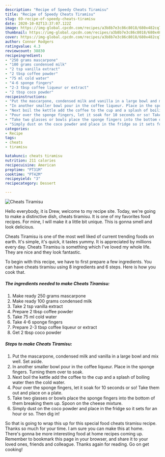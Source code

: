 ```yaml
---
description: "Recipe of Speedy Cheats Tiramisu"
title: "Recipe of Speedy Cheats Tiramisu"
slug: 69-recipe-of-speedy-cheats-tiramisu
date: 2020-10-02T13:37:07.122Z
image: https://img-global.cpcdn.com/recipes/a3b8b7e3c86c8018/680x482cq70/cheats-tiramisu-recipe-main-photo.jpg
thumbnail: https://img-global.cpcdn.com/recipes/a3b8b7e3c86c8018/680x482cq70/cheats-tiramisu-recipe-main-photo.jpg
cover: https://img-global.cpcdn.com/recipes/a3b8b7e3c86c8018/680x482cq70/cheats-tiramisu-recipe-main-photo.jpg
author: Connor Rodgers
ratingvalue: 4.3
reviewcount: 38830
recipeingredient:
- "250 grams mascarpone"
- "100 grams condensed milk"
- "2 tsp vanilla extract"
- "2 tbsp coffee powder"
- "75 ml cold water"
- "4-6 sponge fingers"
- "2-3 tbsp coffee liqueur or extract"
- "2 tbsp coco powder"
recipeinstructions:
- "Put the mascarpone, condensed milk and vanilla in a large bowl and mix well. Set aside."
- "In another smaller bowl pour in the coffee liqueur. Place in the sponge fingers. Turning them over to soak."
- "Next boil the kettle add the coffee to the cup and a splash of boiling water then the cold water."
- "Pour over the sponge fingers, let it soak for 10 seconds or so! Take them out and place on a plate."
- "Take two glasses or bowls place the sponge fingers into the bottom of them breaking them up. Spoon on the cheese mixture."
- "Simply dust on the coco powder and place in the fridge so it sets for an hour or so. Then dig in!"
categories:
- Recipe
tags:
- cheats
- tiramisu

katakunci: cheats tiramisu 
nutrition: 211 calories
recipecuisine: American
preptime: "PT31M"
cooktime: "PT42M"
recipeyield: "3"
recipecategory: Dessert

---
```



![Cheats Tiramisu](https://img-global.cpcdn.com/recipes/a3b8b7e3c86c8018/680x482cq70/cheats-tiramisu-recipe-main-photo.jpg)

Hello everybody, it is Drew, welcome to my recipe site. Today, we're going to make a distinctive dish, cheats tiramisu. It is one of my favorites food recipes. For mine, I will make it a little bit unique. This is gonna smell and look delicious.

Cheats Tiramisu is one of the most well liked of current trending foods on earth. It's simple, it's quick, it tastes yummy. It is appreciated by millions every day. Cheats Tiramisu is something which I've loved my whole life. They are nice and they look fantastic.




To begin with this recipe, we have to first prepare a few ingredients. You can have cheats tiramisu using 8 ingredients and 6 steps. Here is how you cook that.

<!--inarticleads1-->

##### The ingredients needed to make Cheats Tiramisu:

1. Make ready 250 grams mascarpone
1. Make ready 100 grams condensed milk
1. Take 2 tsp vanilla extract
1. Prepare 2 tbsp coffee powder
1. Take 75 ml cold water
1. Take 4-6 sponge fingers
1. Prepare 2-3 tbsp coffee liqueur or extract
1. Get 2 tbsp coco powder




<!--inarticleads2-->

##### Steps to make Cheats Tiramisu:

1. Put the mascarpone, condensed milk and vanilla in a large bowl and mix well. Set aside.
1. In another smaller bowl pour in the coffee liqueur. Place in the sponge fingers. Turning them over to soak.
1. Next boil the kettle add the coffee to the cup and a splash of boiling water then the cold water.
1. Pour over the sponge fingers, let it soak for 10 seconds or so! Take them out and place on a plate.
1. Take two glasses or bowls place the sponge fingers into the bottom of them breaking them up. Spoon on the cheese mixture.
1. Simply dust on the coco powder and place in the fridge so it sets for an hour or so. Then dig in!




So that is going to wrap this up for this special food cheats tiramisu recipe. Thanks so much for your time. I am sure you can make this at home. There's gonna be more interesting food at home recipes coming up. Remember to bookmark this page in your browser, and share it to your loved ones, friends and colleague. Thanks again for reading. Go on get cooking!
